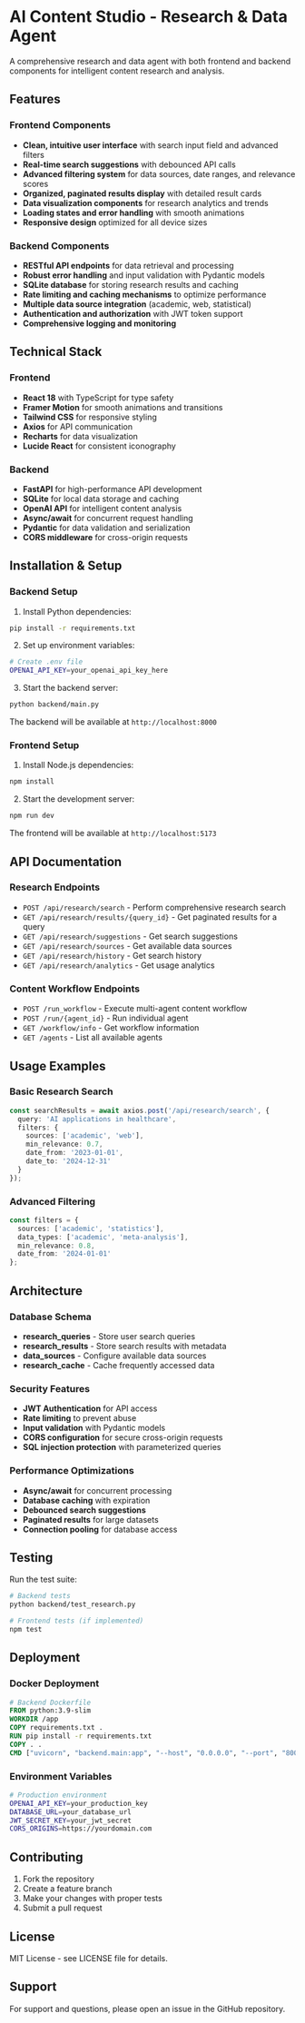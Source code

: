 # AI Content Studio - Research & Data Agent

A comprehensive research and data agent with both frontend and backend components for intelligent content research and analysis.

## Features

### Frontend Components
- **Clean, intuitive user interface** with search input field and advanced filters
- **Real-time search suggestions** with debounced API calls
- **Advanced filtering system** for data sources, date ranges, and relevance scores
- **Organized, paginated results display** with detailed result cards
- **Data visualization components** for research analytics and trends
- **Loading states and error handling** with smooth animations
- **Responsive design** optimized for all device sizes

### Backend Components
- **RESTful API endpoints** for data retrieval and processing
- **Robust error handling** and input validation with Pydantic models
- **SQLite database** for storing research results and caching
- **Rate limiting and caching mechanisms** to optimize performance
- **Multiple data source integration** (academic, web, statistical)
- **Authentication and authorization** with JWT token support
- **Comprehensive logging and monitoring**

## Technical Stack

### Frontend
- **React 18** with TypeScript for type safety
- **Framer Motion** for smooth animations and transitions
- **Tailwind CSS** for responsive styling
- **Axios** for API communication
- **Recharts** for data visualization
- **Lucide React** for consistent iconography

### Backend
- **FastAPI** for high-performance API development
- **SQLite** for local data storage and caching
- **OpenAI API** for intelligent content analysis
- **Async/await** for concurrent request handling
- **Pydantic** for data validation and serialization
- **CORS middleware** for cross-origin requests

## Installation & Setup

### Backend Setup

1. Install Python dependencies:
```bash
pip install -r requirements.txt
```

2. Set up environment variables:
```bash
# Create .env file
OPENAI_API_KEY=your_openai_api_key_here
```

3. Start the backend server:
```bash
python backend/main.py
```

The backend will be available at `http://localhost:8000`

### Frontend Setup

1. Install Node.js dependencies:
```bash
npm install
```

2. Start the development server:
```bash
npm run dev
```

The frontend will be available at `http://localhost:5173`

## API Documentation

### Research Endpoints

- `POST /api/research/search` - Perform comprehensive research search
- `GET /api/research/results/{query_id}` - Get paginated results for a query
- `GET /api/research/suggestions` - Get search suggestions
- `GET /api/research/sources` - Get available data sources
- `GET /api/research/history` - Get search history
- `GET /api/research/analytics` - Get usage analytics

### Content Workflow Endpoints

- `POST /run_workflow` - Execute multi-agent content workflow
- `POST /run/{agent_id}` - Run individual agent
- `GET /workflow/info` - Get workflow information
- `GET /agents` - List all available agents

## Usage Examples

### Basic Research Search

```typescript
const searchResults = await axios.post('/api/research/search', {
  query: 'AI applications in healthcare',
  filters: {
    sources: ['academic', 'web'],
    min_relevance: 0.7,
    date_from: '2023-01-01',
    date_to: '2024-12-31'
  }
});
```

### Advanced Filtering

```typescript
const filters = {
  sources: ['academic', 'statistics'],
  data_types: ['academic', 'meta-analysis'],
  min_relevance: 0.8,
  date_from: '2024-01-01'
};
```

## Architecture

### Database Schema

- **research_queries** - Store user search queries
- **research_results** - Store search results with metadata
- **data_sources** - Configure available data sources
- **research_cache** - Cache frequently accessed data

### Security Features

- **JWT Authentication** for API access
- **Rate limiting** to prevent abuse
- **Input validation** with Pydantic models
- **CORS configuration** for secure cross-origin requests
- **SQL injection protection** with parameterized queries

### Performance Optimizations

- **Async/await** for concurrent processing
- **Database caching** with expiration
- **Debounced search suggestions**
- **Paginated results** for large datasets
- **Connection pooling** for database access

## Testing

Run the test suite:

```bash
# Backend tests
python backend/test_research.py

# Frontend tests (if implemented)
npm test
```

## Deployment

### Docker Deployment

```dockerfile
# Backend Dockerfile
FROM python:3.9-slim
WORKDIR /app
COPY requirements.txt .
RUN pip install -r requirements.txt
COPY . .
CMD ["uvicorn", "backend.main:app", "--host", "0.0.0.0", "--port", "8000"]
```

### Environment Variables

```bash
# Production environment
OPENAI_API_KEY=your_production_key
DATABASE_URL=your_database_url
JWT_SECRET_KEY=your_jwt_secret
CORS_ORIGINS=https://yourdomain.com
```

## Contributing

1. Fork the repository
2. Create a feature branch
3. Make your changes with proper tests
4. Submit a pull request

## License

MIT License - see LICENSE file for details.

## Support

For support and questions, please open an issue in the GitHub repository.